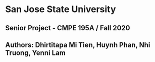 # San Jose State University
## Senior Project - CMPE 195A / Fall 2020
## Authors: Dhirtitapa Mi Tien, Huynh Phan, Nhi Truong, Yenni Lam 
